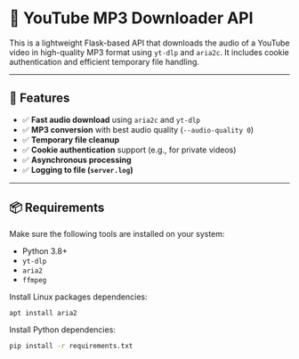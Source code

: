# 🎵 YouTube MP3 Downloader API

This is a lightweight Flask-based API that downloads the audio of a YouTube video in high-quality MP3 format using `yt-dlp` and `aria2c`. It includes cookie authentication and efficient temporary file handling.

---

## 🚀 Features

- ✅ **Fast audio download** using `aria2c` and `yt-dlp`
- ✅ **MP3 conversion** with best audio quality (`--audio-quality 0`)
- ✅ **Temporary file cleanup**
- ✅ **Cookie authentication** support (e.g., for private videos)
- ✅ **Asynchronous processing**
- ✅ **Logging to file (`server.log`)**

---

## 📦 Requirements

Make sure the following tools are installed on your system:

- Python 3.8+
- `yt-dlp`
- `aria2`
- `ffmpeg`

Install Linux packages dependencies:
```bash
apt install aria2
```

Install Python dependencies:

```bash
pip install -r requirements.txt
```